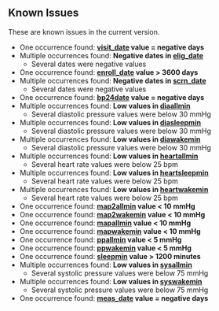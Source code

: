 ## Known Issues

These are known issues in the current version.

- One occurrence found: **[visit_date](https://sleepdata.org/datasets/heartbeat/variables/visit_date) value = negative days**
- Multiple occurrences found: **Negative dates in [elig_date](https://sleepdata.org/datasets/heartbeat/variables/elig_date)**
  - Several dates were negative values
- One occurrence found: **[enroll_date](https://sleepdata.org/datasets/heartbeat/variables/enroll_date) value > 3600 days**
- Multiple occurrences found: **Negative dates in [scrn_date](https://sleepdata.org/datasets/heartbeat/variables/scrn_date)**
  - Several dates were negative values
- One occurrence found: **[bp24date](https://sleepdata.org/datasets/heartbeat/variables/bp24date) value = negative days**
- Multiple occurrences found: **Low values in [diaallmin](https://sleepdata.org/datasets/heartbeat/variables/diaallmin)**
  - Several diastolic pressure values were below 30 mmHg
- Multiple occurrences found: **Low values in [diasleepmin](https://sleepdata.org/datasets/heartbeat/variables/diasleepmin)**
  - Several diastolic pressure values were below 30 mmHg
- Multiple occurrences found: **Low values in [diawakemin](https://sleepdata.org/datasets/heartbeat/variables/diawakemin)**
  - Several diastolic pressure values were below 30 mmHg
- Multiple occurrences found: **Low values in [heartallmin](https://sleepdata.org/datasets/heartbeat/variables/heartallmin)**
  - Several heart rate values were below 25 bpm
- Multiple occurrences found: **Low values in [heartsleepmin](https://sleepdata.org/datasets/heartbeat/variables/heartsleepmin)**
  - Several heart rate values were below 25 bpm
- Multiple occurrences found: **Low values in [heartwakemin](https://sleepdata.org/datasets/heartbeat/variables/heartwakemin)**
  - Several heart rate values were below 25 bpm
- One occurrence found: **[map2allmin](https://sleepdata.org/datasets/heartbeat/variables/map2allmin) value < 10 mmHg**
- One occurrence found: **[map2wakemin](https://sleepdata.org/datasets/heartbeat/variables/map2wakemin) value < 10 mmHg**
- One occurrence found: **[mapallmin](https://sleepdata.org/datasets/heartbeat/variables/mapallmin) value < 10 mmHg**
- One occurrence found: **[mapwakemin](https://sleepdata.org/datasets/heartbeat/variables/mapwakemin) value < 10 mmHg**
- One occurrence found: **[ppallmin](https://sleepdata.org/datasets/heartbeat/variables/ppallmin) value < 5 mmHg**
- One occurrence found: **[ppwakemin](https://sleepdata.org/datasets/heartbeat/variables/ppwakemin) value < 5 mmHg**
- One occurrence found: **[sleepmin](https://sleepdata.org/datasets/heartbeat/variables/sleepmin) value > 1200 minutes**
- Multiple occurrences found: **Low values in [sysallmin](https://sleepdata.org/datasets/heartbeat/variables/sysallmin)**
  - Several systolic pressure values were below 75 mmHg
- Multiple occurrences found: **Low values in [syswakemin](https://sleepdata.org/datasets/heartbeat/variables/syswakemin)**
  - Several systolic pressure values were below 75 mmHg
- One occurrence found: **[meas_date](https://sleepdata.org/datasets/heartbeat/variables/meas_date) value = negative days**
